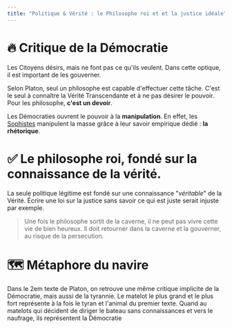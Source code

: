 ```yaml
---
title: "Politique & Vérité : le Philosophe roi et et la justice idéale"
---
```


# 🔥 Critique de la Démocratie
Les Citoyens désirs, mais ne font pas ce qu'ils veulent. Dans cette optique, il est important de les gouverner.

Selon Platon, seul un philosophe est capable d'effectuer cette tâche. C'est le seul à connaître la Vérité Transcendante
et à ne pas désirer le pouvoir. Pour les philosophe, **c'est un devoir**.

Les Démocraties ouvrent le pouvoir à la **manipulation**. En effet, les [Sophistes]() manipulent la masse grâce
à leur savoir empirique dédié : **la rhétorique**.

# ✅ Le philosophe roi, fondé sur la connaissance de la vérité.
La seule politique légitime est fondé sur une connaissance "*véritable*" de la Vérité. Écrire une loi sur la justice sans savoir ce qui est juste serait injuste par exemple.

> Une fois le philosophe sortit de la caverne, il ne peut pas vivre cette vie de bien heureux. Il doit retourner dans la caverne et la gouverner, au risque de la persecution.

# 🗺️ Métaphore du navire
Dans le 2em texte de Platon, on retrouve une même critique implicite de la Démocratie, mais aussi de la tyrannie.
Le matelot le plus grand et le plus fort représente à la fois le tyran et l'animal du premier texte. Quand au matelots qui décident de diriger le bateau sans connaissances et vers le naufrage, ils représentent la Démocratie